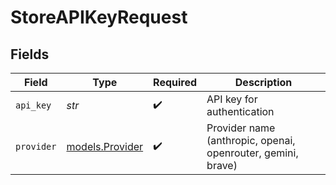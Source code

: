 # StoreAPIKeyRequest


## Fields

| Field                                                        | Type                                                         | Required                                                     | Description                                                  |
| ------------------------------------------------------------ | ------------------------------------------------------------ | ------------------------------------------------------------ | ------------------------------------------------------------ |
| `api_key`                                                    | *str*                                                        | :heavy_check_mark:                                           | API key for authentication                                   |
| `provider`                                                   | [models.Provider](../models/provider.md)                     | :heavy_check_mark:                                           | Provider name (anthropic, openai, openrouter, gemini, brave) |